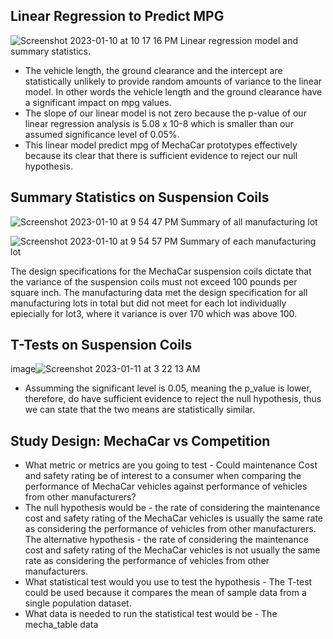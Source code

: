 ## Linear Regression to Predict MPG
![Screenshot 2023-01-10 at 10 17 16 PM](https://user-images.githubusercontent.com/109382758/211822100-3e3d0db0-5195-4eea-9a16-a0c5e5c3407a.png)
Linear regression model and summary statistics.

- The vehicle length, the ground clearance and the intercept are statistically unlikely to provide random amounts of variance to the linear model. In other words the vehicle length and the ground clearance have a significant impact on mpg values.
- The slope of our linear model is not zero because the p-value of our linear regression analysis is 5.08 x 10-8 which is smaller than our assumed significance level of 0.05%. 
- This linear model predict mpg of MechaCar prototypes effectively because its clear that there is sufficient evidence to reject our null hypothesis.



## Summary Statistics on Suspension Coils
![Screenshot 2023-01-10 at 9 54 47 PM](https://user-images.githubusercontent.com/109382758/211822275-9e3195ef-0390-402c-8a30-e571ddcd29c2.png)
Summary of all manufacturing lot

![Screenshot 2023-01-10 at 9 54 57 PM](https://user-images.githubusercontent.com/109382758/211822311-420e6d90-d452-419b-9742-3969c5f45f39.png)
Summary of each manufacturing lot

The design specifications for the MechaCar suspension coils dictate that the variance of the suspension coils must not exceed 100 pounds per square inch. The manufacturing data met the design specification for all manufacturing lots in total but did not meet for each lot individually epiecially for lot3, where it variance is over 170 which was above 100.



## T-Tests on Suspension Coils
image![Screenshot 2023-01-11 at 3 22 13 AM](https://user-images.githubusercontent.com/109382758/211822738-eed10593-afbe-4821-a06a-efc3c558de4c.png)

- Assumming the significant level is 0.05, meaning the p_value is lower, therefore, do have sufficient evidence to reject the null hypothesis, thus we can state that the two means are statistically similar.




## Study Design: MechaCar vs Competition
- What metric or metrics are you going to test - Could maintenance Cost and safety rating be of interest to a consumer when comparing the performance of MechaCar vehicles against performance of vehicles from other manufacturers?
- The null hypothesis would be - the rate of considering the maintenance cost and safety rating of the MechaCar vehicles is usually the same rate as considering the performance of vehicles from other manufacturers.
The alternative hypothesis - the rate of considering the maintenance cost and safety rating of the MechaCar vehicles is not usually the same rate as considering the performance of vehicles from other manufacturers.
- What statistical test would you use to test the hypothesis - The T-test could be used because it compares the mean of sample data from a single population dataset.
- What data is needed to run the statistical test would be - The mecha_table data
